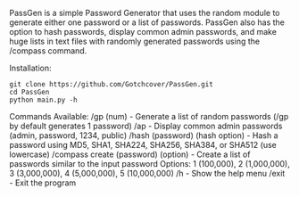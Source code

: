 PassGen is a simple Password Generator that uses the random module to generate either one password or a list of passwords. PassGen also has the option to hash passwords, display common admin passwords, and make huge lists in text files with randomly generated passwords using the /compass command.

Installation: 
```
git clone https://github.com/Gotchcover/PassGen.git 
cd PassGen
python main.py -h
```
Commands Available: /gp (num) - Generate a list of random passwords (/gp by default generates 1 password) /ap - Display common admin passwords (admin, password, 1234, public) /hash (password) (hash option) - Hash a password using MD5, SHA1, SHA224, SHA256, SHA384, or SHA512 (use lowercase) /compass create (password) (option) - Create a list of passwords similar to the input password Options: 1 (100,000), 2 (1,000,000), 3 (3,000,000), 4 (5,000,000), 5 (10,000,000) /h - Show the help menu /exit - Exit the program
